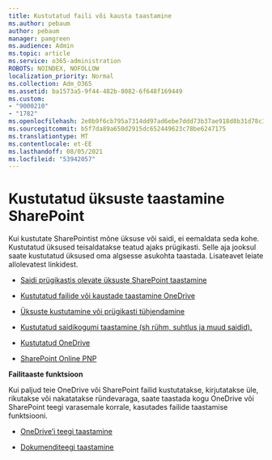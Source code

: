 ```yaml
---
title: Kustutatud faili või kausta taastamine
ms.author: pebaum
author: pebaum
manager: pamgreen
ms.audience: Admin
ms.topic: article
ms.service: o365-administration
ROBOTS: NOINDEX, NOFOLLOW
localization_priority: Normal
ms.collection: Adm_O365
ms.assetid: ba1573a5-9f44-482b-8082-6f648f169449
ms.custom:
- "9000210"
- "1782"
ms.openlocfilehash: 2e0b9f6cb795a7314dd97ad6ebe7ddd73b37ae918d8b31d78c150945c8a9dfd1
ms.sourcegitcommit: b5f7da89a650d2915dc652449623c78be6247175
ms.translationtype: MT
ms.contentlocale: et-EE
ms.lasthandoff: 08/05/2021
ms.locfileid: "53942057"
---
```

# <a name="restore-deleted-items-from-sharepoint"></a>Kustutatud üksuste taastamine SharePoint

Kui kustutate SharePointist mõne üksuse või saidi, ei eemaldata seda kohe. Kustutatud üksused teisaldatakse teatud ajaks prügikasti. Selle aja jooksul saate kustutatud üksused oma algsesse asukohta taastada. Lisateavet leiate allolevatest linkidest.

- [Saidi prügikastis olevate üksuste SharePoint taastamine](https://support.microsoft.com/office/restore-items-in-the-recycle-bin-that-were-deleted-from-sharepoint-or-teams-6df466b6-55f2-4898-8d6e-c0dff851a0be)

- [Kustutatud failide või kaustade taastamine OneDrive](https://support.office.com/article/Restore-deleted-files-or-folders-in-OneDrive-949ada80-0026-4db3-a953-c99083e6a84f)

- [Üksuste kustutamine või prügikasti tühjendamine](https://support.office.com/article/delete-items-or-empty-the-recycle-bin-of-a-sharepoint-site-2e713599-d13e-40d6-96dc-66f0a366f74e#ID0EAADAAA=Online)

- [Kustutatud saidikogumi taastamine (sh rühm, suhtlus ja muud saidid).](https://docs.microsoft.com/sharepoint/restore-deleted-site-collection )

- [Kustutatud OneDrive](https://docs.microsoft.com/onedrive/restore-deleted-onedrive)

- [SharePoint Online PNP](https://docs.microsoft.com/powershell/sharepoint/sharepoint-pnp/sharepoint-pnp-cmdlets?view=sharepoint-ps)

**Failitaaste funktsioon**

Kui paljud teie OneDrive või SharePoint failid kustutatakse, kirjutatakse üle, rikutakse või nakatatakse ründevaraga, saate taastada kogu OneDrive või SharePoint teegi varasemale korrale, kasutades failide taastamise funktsiooni.

- [OneDrive’i teegi taastamine](https://support.office.com/article/restore-your-onedrive-fa231298-759d-41cf-bcd0-25ac53eb8a150)

- [Dokumenditeegi taastamine](https://support.office.com/article/restore-a-document-library-317791c3-8bd0-4dfd-8254-3ca90883d39a)
